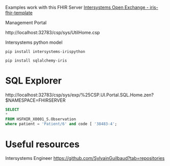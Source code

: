 Examples work with this FHIR Server [Intersystems Open Exchange - iris-fhir-template](https://openexchange.intersystems.com/package/iris-fhir-template)

Management Portal 

http://localhost:32783/csp/sys/UtilHome.csp

Intersystems python model 

`pip install intersystems-irispython`

`pip install sqlalchemy-iris`

# SQL Explorer 

http://localhost:32783/csp/sys/exp/%25CSP.UI.Portal.SQL.Home.zen?$NAMESPACE=FHIRSERVER

```sql
SELECT 
*
FROM HSFHIR_X0001_S.Observation
where patient = 'Patient/6' and code [ '38483-4';
````

# Useful resources

Intersystems Engineer
https://github.com/SylvainGuilbaud?tab=repositories
